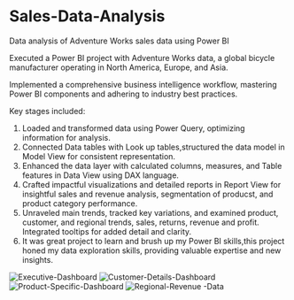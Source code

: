# Sales-Data-Analysis
Data analysis of Adventure Works sales data using Power BI

Executed a Power BI project with Adventure Works data, a global bicycle manufacturer operating in North America, Europe, and Asia. 

Implemented a comprehensive business intelligence workflow, mastering Power BI components and adhering to industry best practices.

Key stages included:

1. Loaded and transformed data using Power Query, optimizing information for analysis. 
2. Connected Data tables with Look up tables,structured the data model in Model View for consistent representation.
3. Enhanced the data layer with calculated columns, measures, and Table features in Data View using DAX language. 
4. Crafted impactful visualizations and detailed reports in Report View for insightful sales and revenue analysis, segmentation of producst, and product category performance.
5. Unraveled main trends, tracked key variations, and examined product, customer, and regional trends, sales, returns, revenue and profit. Integrated tooltips for added detail and clarity. 
6. It was great project to learn and brush up my Power BI skills,this project honed my data exploration skills, providing valuable expertise and new insights.

![Executive-Dashboard](https://github.com/Simran93/Sales-Data-Analysis/assets/47301732/95eb0089-b79b-45da-919b-f2d1be175ffd)
![Customer-Details-Dashboard](https://github.com/Simran93/Sales-Data-Analysis/assets/47301732/2a02b56a-90ba-45ca-9414-e7aee1cac79f)
![Product-Specific-Dashboard](https://github.com/Simran93/Sales-Data-Analysis/assets/47301732/f3b13907-7bb7-4685-81f1-c00e27b8c915)
![Regional-Revenue -Data](https://github.com/Simran93/Sales-Data-Analysis/assets/47301732/e0151460-9cc4-4426-a32d-6f57dae4ba7b)



